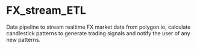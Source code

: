 # FX_stream_ETL

Data pipeline to stream realtime FX market data from polygon.io, calculate candlestick patterns to generate trading signals and notify the user of any new patterns. 
